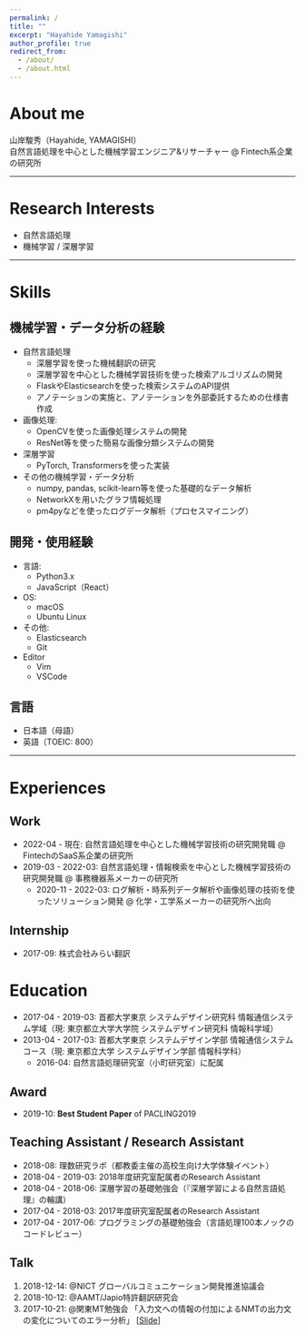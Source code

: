 ```yaml
---
permalink: /
title: ""
excerpt: "Hayahide Yamagishi"
author_profile: true
redirect_from: 
  - /about/
  - /about.html
---
```


# About me
山岸駿秀（Hayahide, YAMAGISHI）  
自然言語処理を中心とした機械学習エンジニア&リサーチャー @ Fintech系企業の研究所

---

# Research Interests
- 自然言語処理
- 機械学習 / 深層学習

---

# Skills

## 機械学習・データ分析の経験
- 自然言語処理
  - 深層学習を使った機械翻訳の研究
  - 深層学習を中心とした機械学習技術を使った検索アルゴリズムの開発
  - FlaskやElasticsearchを使った検索システムのAPI提供
  - アノテーションの実施と、アノテーションを外部委託するための仕様書作成
- 画像処理:
  - OpenCVを使った画像処理システムの開発
  - ResNet等を使った簡易な画像分類システムの開発
- 深層学習
  - PyTorch, Transformersを使った実装
- その他の機械学習・データ分析
  - numpy, pandas, scikit-learn等を使った基礎的なデータ解析
  - NetworkXを用いたグラフ情報処理
  - pm4pyなどを使ったログデータ解析（プロセスマイニング）

## 開発・使用経験
- 言語: 
  - Python3.x
  - JavaScript（React）
- OS:
  - macOS
  - Ubuntu Linux
- その他:
  - Elasticsearch
  - Git
- Editor
  - Vim
  - VSCode
  
## 言語
- 日本語（母語）
- 英語（TOEIC: 800）

---

# Experiences
## Work
- 2022-04 - 現在: 自然言語処理を中心とした機械学習技術の研究開発職 @ FintechのSaaS系企業の研究所
- 2019-03 - 2022-03:  自然言語処理・情報検索を中心とした機械学習技術の研究開発職 @ 事務機器系メーカーの研究所
  - 2020-11 - 2022-03:  ログ解析・時系列データ解析や画像処理の技術を使ったソリューション開発 @ 化学・工学系メーカーの研究所へ出向

## Internship
- 2017-09: 株式会社みらい翻訳

# Education
- 2017-04 - 2019-03: 首都大学東京 システムデザイン研究科 情報通信システム学域（現: 東京都立大学大学院 システムデザイン研究科 情報科学域）
- 2013-04 - 2017-03: 首都大学東京 システムデザイン学部 情報通信システムコース（現: 東京都立大学 システムデザイン学部 情報科学科）
  - 2016-04: 自然言語処理研究室（小町研究室）に配属

## Award
- 2019-10: **Best Student Paper** of PACLING2019

## Teaching Assistant / Research Assistant
- 2018-08: 理数研究ラボ（都教委主催の高校生向け大学体験イベント）
- 2018-04 - 2019-03: 2018年度研究室配属者のResearch Assistant
- 2018-04 - 2018-06: 深層学習の基礎勉強会（『深層学習による自然言語処理』の輪講）
- 2017-04 - 2018-03: 2017年度研究室配属者のResearch Assistant
- 2017-04 - 2017-06: プログラミングの基礎勉強会（言語処理100本ノックのコードレビュー）
  
## Talk
1. 2018-12-14: @NICT グローバルコミュニケーション開発推進協議会
2. 2018-10-12: @AAMT/Japio特許翻訳研究会
3. 2017-10-21: @関東MT勉強会 「入力文への情報の付加によるNMTの出力文の変化についてのエラー分析」 [[Slide](https://www.slideshare.net/HayahideYamagishi/nmt-81003593)]




